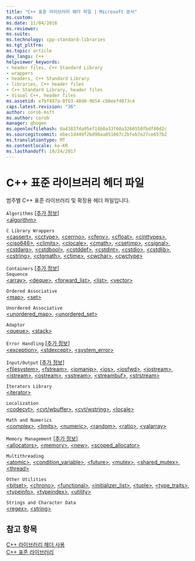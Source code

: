 ```yaml
---
title: "C++ 표준 라이브러리 헤더 파일 | Microsoft 문서"
ms.custom: 
ms.date: 11/04/2016
ms.reviewer: 
ms.suite: 
ms.technology: cpp-standard-libraries
ms.tgt_pltfrm: 
ms.topic: article
dev_langs: C++
helpviewer_keywords:
- header files, C++ Standard Library
- wrappers
- headers, C++ Standard Library
- libraries, C++ header files
- C++ Standard Library, header files
- Visual C++, header files
ms.assetid: e7bf497a-0f63-48d0-9b54-cb0eef4073c4
caps.latest.revision: "36"
author: corob-msft
ms.author: corob
manager: ghogen
ms.openlocfilehash: 0a43837da95ef14b0a33f60a3260550fbdf80d2c
ms.sourcegitcommit: ebec1d449f2bd98aa851667c2bfeb7e27ce657b2
ms.translationtype: MT
ms.contentlocale: ko-KR
ms.lasthandoff: 10/24/2017
---
```

# <a name="c-standard-library-header-files"></a>C++ 표준 라이브러리 헤더 파일
범주별 C++ 표준 라이브러리 및 확장용 헤더 파일입니다.  
  
 `Algorithms` [[추가 정보](../cpp/algorithms-modern-cpp.md)]  
 [\<algorithm>](../standard-library/algorithm.md)  
  
 `C Library Wrappers`  
 [\<cassert>](../standard-library/cassert.md), [\<cctype>](../standard-library/cctype.md), [\<cerrno>](../standard-library/cerrno.md), [\<cfenv>](../standard-library/cfenv.md), [\<cfloat>](../standard-library/cfloat.md), [\<cinttypes>](../standard-library/cinttypes.md), [\<ciso646>](../standard-library/ciso646.md), [\<climits>](../standard-library/climits.md), [\<clocale>](../standard-library/clocale.md), [\<cmath>](../standard-library/cmath.md), [\<csetjmp>](../standard-library/csetjmp.md), [\<csignal>](../standard-library/csignal.md), [\<cstdarg>](../standard-library/cstdarg.md), [\<cstdbool>](../standard-library/cstdbool.md), [\<cstddef>](../standard-library/cstddef.md), [\<cstdint>](../standard-library/cstdint.md), [\<cstdio>](../standard-library/cstdio.md), [\<cstdlib>](../standard-library/cstdlib.md), [\<cstring>](../standard-library/cstring.md), [\<ctgmath>](../standard-library/ctgmath.md), [\<ctime>](../standard-library/ctime.md), [\<cwchar>](../standard-library/cwchar.md), [\<cwctype>](../standard-library/cwctype.md)  
  
 `Containers` [[추가 정보](../cpp/containers-modern-cpp.md)]  
 `Sequence`  
 [\<array>](../standard-library/array.md), [\<deque>](../standard-library/deque.md), [<forward_list>](../standard-library/forward-list.md), [\<list>](../standard-library/list.md), [\<vector>](../standard-library/vector.md)  
  
 `Ordered Associative`  
 [\<map>](../standard-library/map.md), [\<set>](../standard-library/set.md)  
  
 `Unordered Associative`  
 [<unordered_map>](../standard-library/unordered-map.md), [<unordered_set>](../standard-library/unordered-set.md)  
  
 `Adaptor`  
 [\<queue>](../standard-library/queue.md), [\<stack>](../standard-library/stack.md)  
  
 `Error Handling` [[추가 정보](../cpp/errors-and-exception-handling-modern-cpp.md)]  
 [\<exception>](../standard-library/exception.md), [\<stdexcept>](../standard-library/stdexcept.md), [<system_error>](../standard-library/system-error.md)  
  
 `Input/Output` [[추가 정보](../cpp/string-and-i-o-formatting-modern-cpp.md)]  
 [\<filesystem>](../standard-library/filesystem.md), [\<fstream>](../standard-library/fstream.md), [\<iomanip>](../standard-library/iomanip.md), [\<ios>](../standard-library/ios.md), [\<iosfwd>](../standard-library/iosfwd.md), [\<iostream>](../standard-library/iostream.md), [\<istream>](../standard-library/istream.md), [\<ostream>](../standard-library/ostream.md), [\<sstream>](../standard-library/sstream.md), [\<streambuf>](../standard-library/streambuf.md), [\<strstream>](../standard-library/strstream.md)  
  
 `Iterators Library`  
 [\<iterator>](../standard-library/iterator.md)  
  
 `Localization`  
 [\<codecvt>](../standard-library/codecvt.md), [\<cvt/wbuffer>](../standard-library/cvt-wbuffer.md), [\<cvt/wstring>](../standard-library/cvt-wstring.md), [\<locale>](../standard-library/locale.md)  
  
 `Math and Numerics`  
 [\<complex>](../standard-library/complex.md), [\<limits>](../standard-library/limits.md), [\<numeric>](../standard-library/numeric.md), [\<random>](../standard-library/random.md), [\<ratio>](../standard-library/ratio.md), [\<valarray>](../standard-library/valarray.md)  
  
 `Memory Management` [[추가 정보](../cpp/smart-pointers-modern-cpp.md)]  
 [\<allocators>](../standard-library/allocators-header.md), [\<memory>](../standard-library/memory.md), [\<new>](../standard-library/new.md), [<scoped_allocator>](../standard-library/scoped-allocator.md)  
  
 `Multithreading`  
 [\<atomic>](../standard-library/atomic.md), [<condition_variable>](../standard-library/condition-variable.md), [\<future>](../standard-library/future.md), [\<mutex>](../standard-library/mutex.md), [<shared_mutex>](../standard-library/shared-mutex.md), [\<thread>](../standard-library/thread.md)  
  
 `Other Utilities`  
 [\<bitset>](../standard-library/bitset.md), [\<chrono>](../standard-library/chrono.md), [\<functional>](../standard-library/functional.md), [<initializer_list>](../standard-library/initializer-list.md), [\<tuple>](../standard-library/tuple.md), [<type_traits>](../standard-library/type-traits.md), [\<typeinfo>](../standard-library/typeinfo.md), [\<typeindex>](../standard-library/typeindex.md), [\<utility>](../standard-library/utility.md)  
  
 `Strings and Character Data`  
 [\<regex>](../standard-library/regex.md), [\<string>](../standard-library/string.md)  
  
## <a name="see-also"></a>참고 항목  
 [C++ 라이브러리 헤더 사용](../standard-library/using-cpp-library-headers.md)   
 [C++ 표준 라이브러리](../standard-library/cpp-standard-library-reference.md)






